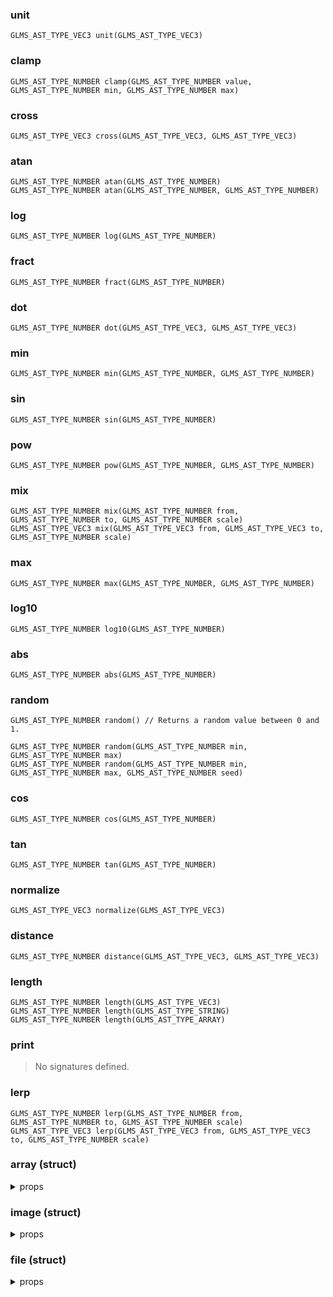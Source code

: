 ### unit
```
GLMS_AST_TYPE_VEC3 unit(GLMS_AST_TYPE_VEC3)

```

### clamp
```
GLMS_AST_TYPE_NUMBER clamp(GLMS_AST_TYPE_NUMBER value, GLMS_AST_TYPE_NUMBER min, GLMS_AST_TYPE_NUMBER max)

```

### cross
```
GLMS_AST_TYPE_VEC3 cross(GLMS_AST_TYPE_VEC3, GLMS_AST_TYPE_VEC3)

```

### atan
```
GLMS_AST_TYPE_NUMBER atan(GLMS_AST_TYPE_NUMBER)
GLMS_AST_TYPE_NUMBER atan(GLMS_AST_TYPE_NUMBER, GLMS_AST_TYPE_NUMBER)

```

### log
```
GLMS_AST_TYPE_NUMBER log(GLMS_AST_TYPE_NUMBER)

```

### fract
```
GLMS_AST_TYPE_NUMBER fract(GLMS_AST_TYPE_NUMBER)

```

### dot
```
GLMS_AST_TYPE_NUMBER dot(GLMS_AST_TYPE_VEC3, GLMS_AST_TYPE_VEC3)

```

### min
```
GLMS_AST_TYPE_NUMBER min(GLMS_AST_TYPE_NUMBER, GLMS_AST_TYPE_NUMBER)

```

### sin
```
GLMS_AST_TYPE_NUMBER sin(GLMS_AST_TYPE_NUMBER)

```

### pow
```
GLMS_AST_TYPE_NUMBER pow(GLMS_AST_TYPE_NUMBER, GLMS_AST_TYPE_NUMBER)

```

### mix
```
GLMS_AST_TYPE_NUMBER mix(GLMS_AST_TYPE_NUMBER from, GLMS_AST_TYPE_NUMBER to, GLMS_AST_TYPE_NUMBER scale)
GLMS_AST_TYPE_VEC3 mix(GLMS_AST_TYPE_VEC3 from, GLMS_AST_TYPE_VEC3 to, GLMS_AST_TYPE_NUMBER scale)

```

### max
```
GLMS_AST_TYPE_NUMBER max(GLMS_AST_TYPE_NUMBER, GLMS_AST_TYPE_NUMBER)

```

### log10
```
GLMS_AST_TYPE_NUMBER log10(GLMS_AST_TYPE_NUMBER)

```

### abs
```
GLMS_AST_TYPE_NUMBER abs(GLMS_AST_TYPE_NUMBER)

```

### random
```
GLMS_AST_TYPE_NUMBER random() // Returns a random value between 0 and 1.

GLMS_AST_TYPE_NUMBER random(GLMS_AST_TYPE_NUMBER min, GLMS_AST_TYPE_NUMBER max)
GLMS_AST_TYPE_NUMBER random(GLMS_AST_TYPE_NUMBER min, GLMS_AST_TYPE_NUMBER max, GLMS_AST_TYPE_NUMBER seed)

```

### cos
```
GLMS_AST_TYPE_NUMBER cos(GLMS_AST_TYPE_NUMBER)

```

### tan
```
GLMS_AST_TYPE_NUMBER tan(GLMS_AST_TYPE_NUMBER)

```

### normalize
```
GLMS_AST_TYPE_VEC3 normalize(GLMS_AST_TYPE_VEC3)

```

### distance
```
GLMS_AST_TYPE_NUMBER distance(GLMS_AST_TYPE_VEC3, GLMS_AST_TYPE_VEC3)

```

### length
```
GLMS_AST_TYPE_NUMBER length(GLMS_AST_TYPE_VEC3)
GLMS_AST_TYPE_NUMBER length(GLMS_AST_TYPE_STRING)
GLMS_AST_TYPE_NUMBER length(GLMS_AST_TYPE_ARRAY)

```

### print
> No signatures defined.


### lerp
```
GLMS_AST_TYPE_NUMBER lerp(GLMS_AST_TYPE_NUMBER from, GLMS_AST_TYPE_NUMBER to, GLMS_AST_TYPE_NUMBER scale)
GLMS_AST_TYPE_VEC3 lerp(GLMS_AST_TYPE_VEC3 from, GLMS_AST_TYPE_VEC3 to, GLMS_AST_TYPE_NUMBER scale)

```

### array (struct)
<details><summary>props</summary>

### array.map
> No signatures defined.



</details>


### image (struct)
<details><summary>props</summary>

### image.save
```
GLMS_AST_TYPE_BOOL image.save(GLMS_AST_TYPE_STRING filename)

```

### image.setPixel
```
GLMS_AST_TYPE_VOID image.setPixel(GLMS_AST_TYPE_VEC4 pixel)

```

### image.getPixel
```
GLMS_AST_TYPE_VEC4 image.getPixel(GLMS_AST_TYPE_NUMBER x, GLMS_AST_TYPE_NUMBER y)

```

### image.shade
```
GLMS_AST_TYPE_BOOL image.shade(GLMS_AST_TYPE_FUNC)

```

### image.make
```
image image.make(GLMS_AST_TYPE_NUMBER width, GLMS_AST_TYPE_NUMBER height)

```


</details>


### file (struct)
<details><summary>props</summary>

### file.write
```
GLMS_AST_TYPE_BOOL file.write(GLMS_AST_TYPE_STRING text)

```

### file.open
```
file file.open(GLMS_AST_TYPE_STRING filename, GLMS_AST_TYPE_STRING mode)

```

### file.close
```
GLMS_AST_TYPE_BOOL file.close()

```


</details>


